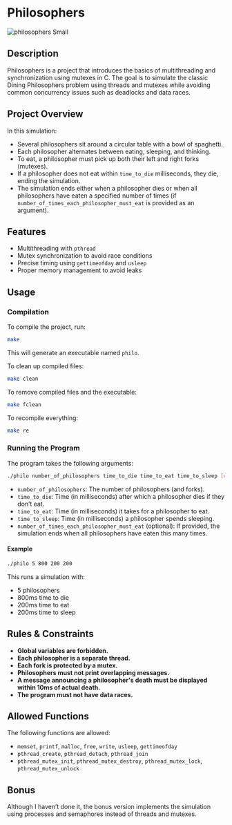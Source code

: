 # Philosophers
![philosophers Small](https://github.com/user-attachments/assets/79fe02aa-e86e-4a80-8cb2-68a6e57c5ea4)

## Description
Philosophers is a project that introduces the basics of multithreading and synchronization using mutexes in C. The goal is to simulate the classic Dining Philosophers problem using threads and mutexes while avoiding common concurrency issues such as deadlocks and data races.

## Project Overview
In this simulation:
- Several philosophers sit around a circular table with a bowl of spaghetti.
- Each philosopher alternates between eating, sleeping, and thinking.
- To eat, a philosopher must pick up both their left and right forks (mutexes).
- If a philosopher does not eat within `time_to_die` milliseconds, they die, ending the simulation.
- The simulation ends either when a philosopher dies or when all philosophers have eaten a specified number of times (if `number_of_times_each_philosopher_must_eat` is provided as an argument).

## Features
- Multithreading with `pthread`
- Mutex synchronization to avoid race conditions
- Precise timing using `gettimeofday` and `usleep`
- Proper memory management to avoid leaks

## Usage
### Compilation
To compile the project, run:
```sh
make
```
This will generate an executable named `philo`.

To clean up compiled files:
```sh
make clean
```
To remove compiled files and the executable:
```sh
make fclean
```
To recompile everything:
```sh
make re
```

### Running the Program
The program takes the following arguments:
```sh
./philo number_of_philosophers time_to_die time_to_eat time_to_sleep [number_of_times_each_philosopher_must_eat]
```
- `number_of_philosophers`: The number of philosophers (and forks).
- `time_to_die`: Time (in milliseconds) after which a philosopher dies if they don’t eat.
- `time_to_eat`: Time (in milliseconds) it takes for a philosopher to eat.
- `time_to_sleep`: Time (in milliseconds) a philosopher spends sleeping.
- `number_of_times_each_philosopher_must_eat` (optional): If provided, the simulation ends when all philosophers have eaten this many times.

#### Example
```sh
./philo 5 800 200 200
```
This runs a simulation with:
- 5 philosophers
- 800ms time to die
- 200ms time to eat
- 200ms time to sleep

## Rules & Constraints
- **Global variables are forbidden.**
- **Each philosopher is a separate thread.**
- **Each fork is protected by a mutex.**
- **Philosophers must not print overlapping messages.**
- **A message announcing a philosopher's death must be displayed within 10ms of actual death.**
- **The program must not have data races.**

## Allowed Functions
The following functions are allowed:
- `memset`, `printf`, `malloc`, `free`, `write`, `usleep`, `gettimeofday`
- `pthread_create`, `pthread_detach`, `pthread_join`
- `pthread_mutex_init`, `pthread_mutex_destroy`, `pthread_mutex_lock`, `pthread_mutex_unlock`

## Bonus
Although I haven’t done it, the bonus version implements the simulation using processes and semaphores instead of threads and mutexes.

